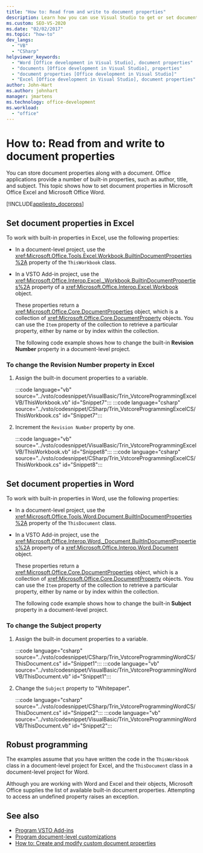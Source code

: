 ```yaml
---
title: "How to: Read from and write to document properties"
description: Learn how you can use Visual Studio to get or set document properties in Microsoft Excel and Microsoft Word.
ms.custom: SEO-VS-2020
ms.date: "02/02/2017"
ms.topic: "how-to"
dev_langs:
  - "VB"
  - "CSharp"
helpviewer_keywords:
  - "Word [Office development in Visual Studio], document properties"
  - "documents [Office development in Visual Studio], properties"
  - "document properties [Office development in Visual Studio]"
  - "Excel [Office development in Visual Studio], document properties"
author: John-Hart
ms.author: johnhart
manager: jmartens
ms.technology: office-development
ms.workload:
  - "office"
---
```

# How to: Read from and write to document properties
  You can store document properties along with a document. Office applications provide a number of built-in properties, such as author, title, and subject. This topic shows how to set document properties in Microsoft Office Excel and Microsoft Office Word.

 [!INCLUDE[appliesto_docprops](../vsto/includes/appliesto-docprops-md.md)]

## Set document properties in Excel
 To work with built-in properties in Excel, use the following properties:

- In a document-level project, use the <xref:Microsoft.Office.Tools.Excel.Workbook.BuiltinDocumentProperties%2A> property of the `ThisWorkbook` class.

- In a VSTO Add-in project, use the <xref:Microsoft.Office.Interop.Excel._Workbook.BuiltinDocumentProperties%2A> property of a <xref:Microsoft.Office.Interop.Excel.Workbook> object.

  These properties return a <xref:Microsoft.Office.Core.DocumentProperties> object, which is a collection of <xref:Microsoft.Office.Core.DocumentProperty> objects. You can use the `Item` property of the collection to retrieve a particular property, either by name or by index within the collection.

  The following code example shows how to change the built-in **Revision Number** property in a document-level project.

### To change the Revision Number property in Excel

1. Assign the built-in document properties to a variable.

     :::code language="vb" source="../vsto/codesnippet/VisualBasic/Trin_VstcoreProgrammingExcelVB/ThisWorkbook.vb" id="Snippet7":::
     :::code language="csharp" source="../vsto/codesnippet/CSharp/Trin_VstcoreProgrammingExcelCS/ThisWorkbook.cs" id="Snippet7":::

2. Increment the `Revision Number` property by one.

     :::code language="vb" source="../vsto/codesnippet/VisualBasic/Trin_VstcoreProgrammingExcelVB/ThisWorkbook.vb" id="Snippet8":::
     :::code language="csharp" source="../vsto/codesnippet/CSharp/Trin_VstcoreProgrammingExcelCS/ThisWorkbook.cs" id="Snippet8":::

## Set document properties in Word
 To work with built-in properties in Word, use the following properties:

- In a document-level project, use the <xref:Microsoft.Office.Tools.Word.Document.BuiltInDocumentProperties%2A> property of the `ThisDocument` class.

- In a VSTO Add-in project, use the <xref:Microsoft.Office.Interop.Word._Document.BuiltInDocumentProperties%2A> property of a <xref:Microsoft.Office.Interop.Word.Document> object.

  These properties return a <xref:Microsoft.Office.Core.DocumentProperties> object, which is a collection of <xref:Microsoft.Office.Core.DocumentProperty> objects. You can use the `Item` property of the collection to retrieve a particular property, either by name or by index within the collection.

  The following code example shows how to change the built-in **Subject** property in a document-level project.

### To change the Subject property

1. Assign the built-in document properties to a variable.

     :::code language="csharp" source="../vsto/codesnippet/CSharp/Trin_VstcoreProgrammingWordCS/ThisDocument.cs" id="Snippet1":::
     :::code language="vb" source="../vsto/codesnippet/VisualBasic/Trin_VstcoreProgrammingWordVB/ThisDocument.vb" id="Snippet1":::

2. Change the `Subject` property to "Whitepaper".

     :::code language="csharp" source="../vsto/codesnippet/CSharp/Trin_VstcoreProgrammingWordCS/ThisDocument.cs" id="Snippet2":::
     :::code language="vb" source="../vsto/codesnippet/VisualBasic/Trin_VstcoreProgrammingWordVB/ThisDocument.vb" id="Snippet2":::

## Robust programming
 The examples assume that you have written the code in the `ThisWorkbook` class in a document-level project for Excel, and the `ThisDocument` class in a document-level project for Word.

 Although you are working with Word and Excel and their objects, Microsoft Office supplies the list of available built-in document properties. Attempting to access an undefined property raises an exception.

## See also
- [Program VSTO Add-ins](../vsto/programming-vsto-add-ins.md)
- [Program document-level customizations](../vsto/programming-document-level-customizations.md)
- [How to: Create and modify custom document properties](../vsto/how-to-create-and-modify-custom-document-properties.md)
